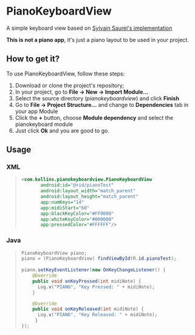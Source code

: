 # PianoKeyboardView

A simple keyboard view based on [Sylvain Saurel's implementation](https://medium.com/@ssaurel/creating-a-virtual-piano-for-android-b6d3ac05d961)

__This is not a piano app__, it's just a piano layout to be used in your project.

## How to get it?

To use PianoKeyboardView, follow these steps:

1. Download or clone the project's repository;
2. In your project, go to __File -> New -> Import Module...__
3. Select the source directory (_pianokeyboardview_) and click __Finish__
4. Go to __File -> Project Structure...__ and change to __Dependencies__ tab in your app Module
5. Click the __+__ button, choose __Module dependency__ and select the pianokeyboard module
6. Just click __Ok__ and you are good to go.

## Usage

### XML
>```xml
><com.kollins.pianokeyboardview.PianoKeyboardView
>        android:id="@+id/pianoTest"
>        android:layout_width="match_parent"
>        android:layout_height="match_parent"
>        app:numKeys="14"
>        app:midiStart="60"
>        app:blackKeyColor="#FF0000"
>        app:whiteKeyColor="#000000"
>        app:pressedColor="#FFFFFF"/>
>```

### Java
>```java
> PianoKeyboardView piano;
> piano = (PianoKeyboardView) findViewById(R.id.pianoTest);
>        
> piano.setKeyEventListener(new OnKeyChangeListener() {
>     @Override
>     public void onKeyPressed(int midiNote) {
>       Log.v("PIANO", "Key Pressed: " + midiNote);
>     }
>
>     @Override
>     public void onKeyReleased(int midiNote) {
>       Log.v("PIANO", "Key Released: " + midiNote);
>      }
> });
>```
